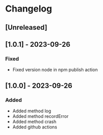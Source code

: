 # Changelog

## [Unreleased]

## [1.0.1] - 2023-09-26

### Fixed

- Fixed version node in npm publish action

## [1.0.0] - 2023-09-26

### Added

- Added method log
- Added method recordError
- Added method crash
- Added github actions
